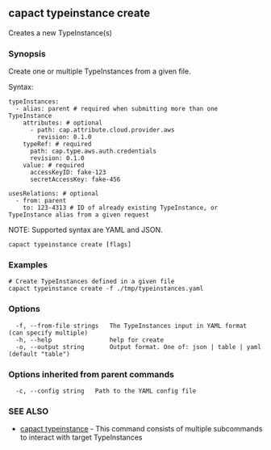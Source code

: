 ## capact typeinstance create

Creates a new TypeInstance(s)

### Synopsis

Create one or multiple TypeInstances from a given file.

Syntax:
	
	typeInstances:
	  - alias: parent # required when submitting more than one TypeInstance
	    attributes: # optional
	      - path: cap.attribute.cloud.provider.aws
	        revision: 0.1.0
	    typeRef: # required
	      path: cap.type.aws.auth.credentials
	      revision: 0.1.0
	    value: # required
	      accessKeyID: fake-123
	      secretAccessKey: fake-456
	
	usesRelations: # optional
	  - from: parent
	    to: 123-4313 # ID of already existing TypeInstance, or TypeInstance alias from a given request


NOTE: Supported syntax are YAML and JSON.


```
capact typeinstance create [flags]
```

### Examples

```
# Create TypeInstances defined in a given file
capact typeinstance create -f ./tmp/typeinstances.yaml

```

### Options

```
  -f, --from-file strings   The TypeInstances input in YAML format (can specify multiple)
  -h, --help                help for create
  -o, --output string       Output format. One of: json | table | yaml (default "table")
```

### Options inherited from parent commands

```
  -c, --config string   Path to the YAML config file
```

### SEE ALSO

* [capact typeinstance](capact_typeinstance.md)	 - This command consists of multiple subcommands to interact with target TypeInstances

